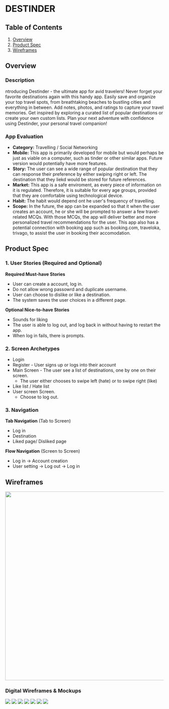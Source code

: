 # DESTINDER

## Table of Contents
1. [Overview](#Overview)
1. [Product Spec](#Product-Spec)
1. [Wireframes](#Wireframes)

## Overview
### Description
ntroducing Destinder - the ultimate app for avid travelers! Never forget your favorite destinations again with this handy app. Easily save and organize your top travel spots, from breathtaking beaches to bustling cities and everything in between. Add notes, photos, and ratings to capture your travel memories. Get inspired by exploring a curated list of popular destinations or create your own custom lists. Plan your next adventure with confidence using Destinder, your personal travel companion!

### App Evaluation

- **Category:** Travelling / Social Networking
- **Mobile:** This app is primarily developed for mobile but would perhaps be just as viable on a computer, such as tinder or other similar apps. Future version would potentially have more features.
- **Story:** The user can see a wide range of popular destination that they can response their preference by either swiping right or left. The destination that they liekd would be stored for future references.
- **Market:** This app is a safe enviroment, as every piece of information on it is regulated. Therefore, it is suitable for every age groups, provided that they are comfortable using technological device.
- **Habit:** The habit would depend ont he user's frequency of travelling.
- **Scope:** In the future, the app can be expanded so that it when the user creates an account, he or she will be prompted to answer a few travel-related MCQs. With those MCQs, the app will deliver better and more personalized travel recommendations for the user. This app also has a potential connection with booking app such as booking.com, traveloka, trivago, to assist the user in booking their accomodation.

## Product Spec

### 1. User Stories (Required and Optional)

**Required Must-have Stories**

* User can create a account, log in.
* Do not allow wrong passowrd and duplicate username.
* User can choose to dislike or like a destination. 
* The system saves the user choices in a different page.

**Optional Nice-to-have Stories**

* Sounds for liking
* The user is able to log out, and log back in without having to restart the app.
* When log in fails, there is prompts.

### 2. Screen Archetypes

* Login 
* Register - User signs up or logs into their account
* Main Screen - The user see a list of destinations, one by one on their screen.
   * The user either chooses to swipe left (hate) or to swipe right (like)
* Like list / Hate list
* User screen Screen.
    * Choose to log out.

### 3. Navigation

**Tab Navigation** (Tab to Screen)

* Log in
* Destination
* Liked page/ Disliked page

**Flow Navigation** (Screen to Screen)

* Log in -> Account creation
* User setting -> Log out -> Log in
   

## Wireframes
<img src="YOUR_WIREFRAME_IMAGE_URL" width=600>

### Digital Wireframes & Mockups
![](https://i.imgur.com/IQEoRjl.png)
![](https://i.imgur.com/zwqfnmO.png)
![](https://i.imgur.com/krEuyCK.png)
![](https://i.imgur.com/QxoyhZZ.jpg)
![](https://i.imgur.com/YRw6VKH.png)
![](https://i.imgur.com/6WzuKIi.jpg)
![](https://i.imgur.com/ZcZmyDG.png)
